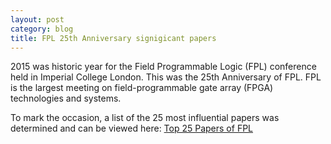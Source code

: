 ```yaml
---
layout: post
category: blog
title: FPL 25th Anniversary signigicant papers
---
```


2015 was historic year for the Field Programmable Logic (FPL) conference held in Imperial College London. This was the 25th Anniversary of FPL. 
FPL is the largest meeting on field-programmable gate array (FPGA) technologies and systems.

To mark the occasion, a list of the 25 most influential papers was determined and can be viewed here: [Top 25 Papers of FPL](http://www.fpl2015.org/?page=sig_papers)
